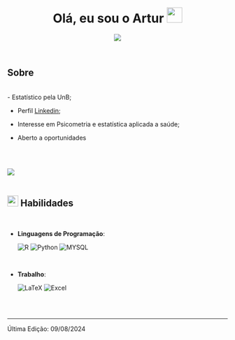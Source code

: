 
<h1 align="center"><b>Olá, eu sou o Artur </b><img src="https://media.giphy.com/media/hvRJCLFzcasrR4ia7z/giphy.gif" width="35"></h1>
<!--  -->


<p align="center">
  <a href="https://github.com/DenverCoder1/readme-typing-svg"><img src="https://readme-typing-svg.herokuapp.com?font=Time+New+Roman&color=cyan&size=25&center=true&vCenter=true&width=600&height=100&lines=Artur+Carvalho+de+Medeiros..;++;Estatístico,;Cientista+de+dados,;Em+busca+de+novos+conhecimentos"></a>
</p>


<br>



	
## **Sobre**

<br>
- Estatístico pela UnB;

- Perfil [Linkedin](https://www.linkedin.com/in/artur-carvalho-de-medeiros/);

- Interesse em Psicometria e estatística aplicada a saúde;

- Aberto a oportunidades


<br><br>

<img src="https://user-images.githubusercontent.com/73097560/115834477-dbab4500-a447-11eb-908a-139a6edaec5c.gif"><br><br>

## <img src="https://media2.giphy.com/media/QssGEmpkyEOhBCb7e1/giphy.gif?cid=ecf05e47a0n3gi1bfqntqmob8g9aid1oyj2wr3ds3mg700bl&rid=giphy.gif" width ="25"><b> Habilidades</b>
<br>

<p align="center">

- **Linguagens de Programação**:
    
    ![R](https://img.shields.io/badge/R-276DC3?style=for-the-badge&logo=r&logoColor=white)
    ![Python](https://img.shields.io/badge/Python%20-%2314354C.svg?style=for-the-badge&logo=python&logoColor=white)
    ![MYSQL](https://img.shields.io/badge/MySQL-005C84?style=for-the-badge&logo=mysql&logoColor=white)
	
<br>   
    
- **Trabalho**:

   ![LaTeX](https://img.shields.io/badge/Overleaf-47A141?style=for-the-badge&logo=Overleaf&logoColor=white)
   ![Excel](https://img.shields.io/badge/Microsoft_Excel-217346?style=for-the-badge&logo=microsoft-excel&logoColor=white)

</p>

<br>
<br>

---

Última Edição: 09/08/2024
